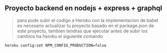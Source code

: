 ## Proyecto backend en nodejs + express + graphql

> para pode subir el codigo a Heroku con la implementacion de babel es necesario actualizar tu proyecto basado en el 
> package.json de este proyecto, tambien tendras que ejecutar antes de subir los cambios ha heroku el siguiente comando

~~~
heroku config:set NPM_CONFIG_PRODUCTION=false
~~~
